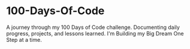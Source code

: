 # 100-Days-Of-Code
A journey through my 100 Days of Code challenge. Documenting daily progress, projects, and lessons learned.
I'm Building my Big Dream One Step at a time.
